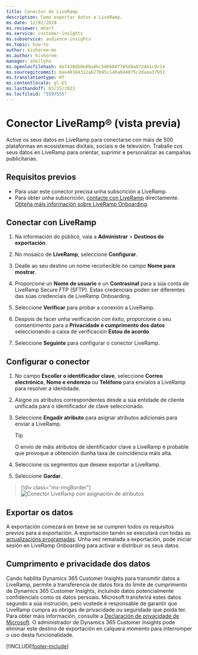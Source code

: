```yaml
---
title: Conector de LiveRamp
description: Como exportar datos a LiveRamp.
ms.date: 12/02/2020
ms.reviewer: mhart
ms.service: customer-insights
ms.subservice: audience-insights
ms.topic: how-to
author: kishorem-ms
ms.author: kishorem
manager: shellyha
ms.openlocfilehash: 6ef4388b0e8ba8bc5866807765d8a872d41c9c14
ms.sourcegitcommit: bae40184312ab27b95c140a044875c2daea37951
ms.translationtype: HT
ms.contentlocale: gl-ES
ms.lasthandoff: 03/15/2021
ms.locfileid: "5597555"
---
```

# <a name="liverampreg-connector-preview"></a>Conector LiveRamp&reg; (vista previa)

Active os seus datos en LiveRamp para conectarse con máis de 500 plataformas en ecosistemas dixitais, sociais e de televisión. Traballe cos seus datos en LiveRamp para orientar, suprimir e personalizar as campañas publicitarias.

## <a name="prerequisites"></a>Requisitos previos

- Para usar este conector precisa unha subscrición a LiveRamp.
- Para obter unha subscrición, [contacte con LiveRamp](https://liveramp.com/contact/) directamente. [Obteña máis información sobre LiveRamp Onboarding](https://liveramp.com/our-platform/data-onboarding/).

## <a name="connect-to-liveramp"></a>Conectar con LiveRamp

1. Na información do público, vaia a **Administrar** > **Destinos de exportación**.

1. No mosaico de **LiveRamp**, seleccione **Configurar**.

1. Déalle ao seu destino un nome recoñecible no campo **Nome para mostrar**.

1. Proporcione un **Nome de usuario** e un **Contrasinal** para a súa conta de LiveRamp Secure FTP (SFTP).
Estas credenciais poden ser diferentes das súas credenciais de LiveRamp Onboarding.

1. Seleccione **Verificar** para probar a conexión a LiveRamp.

1. Despois de facer unha verificación con éxito, proporcione o seu consentimento para a **Privacidade e cumprimento dos datos** seleccionando a caixa de verificación **Estou de acordo**.

1. Seleccione **Seguinte** para configurar o conector LiveRamp.

## <a name="configure-the-connector"></a>Configurar o conector

1. No campo **Escoller o identificador clave**, seleccione **Correo electrónico**, **Nome e enderezo** ou **Teléfono** para envialos a LiveRamp para resolver a identidade.

1. Asigne os atributos correspondentes desde a súa entidade de cliente unificada para o identificador de clave seleccionado.

1. Seleccione **Engadir atributo** para asignar atributos adicionais para enviar a LiveRamp.

   > [!TIP]
   > O envío de máis atributos de identificador clave a LiveRamp é probable que provoque a obtención dunha taxa de coincidencia máis alta.

1. Seleccione os segmentos que desexe exportar a LiveRamp.

1. Seleccione **Gardar**.

> [!div class="mx-imgBorder"]
> ![Conector LiveRamp con asignación de atributos](media/export-liveramp-segments.png "Conector LiveRamp con asignación de atributos")

## <a name="export-the-data"></a>Exportar os datos

A exportación comezará en breve se se cumpren todos os requisitos previos para a exportación. A exportación tamén se executará con todas as [actualizacións programadas](system.md#schedule-tab).
Unha vez rematada a exportación, pode iniciar sesión en LiveRamp Onboarding para activar e distribuír os seus datos.

## <a name="data-privacy-and-compliance"></a>Cumprimento e privacidade dos datos

Cando habilita Dynamics 365 Customer Insights para transmitir datos a LiveRamp, permite a transferencia de datos fóra do límite de cumprimento de Dynamics 365 Customer Insights, incluíndo datos potencialmente confidenciais como os datos persoais. Microsoft transferirá estes datos segundo a súa instrución, pero vostede é responsable de garantir que LiveRamp cumpra as obrigas de privacidade ou seguridade que poida ter. Para obter máis información, consulte a [Declaración de privacidade de Microsoft](https://go.microsoft.com/fwlink/?linkid=396732).
O administrador de Dynamics 365 Customer Insights pode eliminar este destino de exportación en calquera momento para interromper o uso desta funcionalidade.

[!INCLUDE[footer-include](../includes/footer-banner.md)]